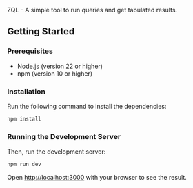 ZQL - A simple tool to run queries and get tabulated results.

## Getting Started

### Prerequisites
- Node.js (version 22 or higher)
- npm (version 10 or higher)

### Installation
Run the following command to install the dependencies:
```bash
npm install
```

### Running the Development Server
Then, run the development server:

```bash
npm run dev
```

Open [http://localhost:3000](http://localhost:3000) with your browser to see the result.
